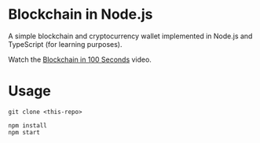 # Blockchain in Node.js

A simple blockchain and cryptocurrency wallet implemented in Node.js and TypeScript (for learning purposes).

Watch the [Blockchain in 100 Seconds](https://youtu.be/qF7dkrce-mQ) video.

# Usage

```
git clone <this-repo>

npm install
npm start
```
